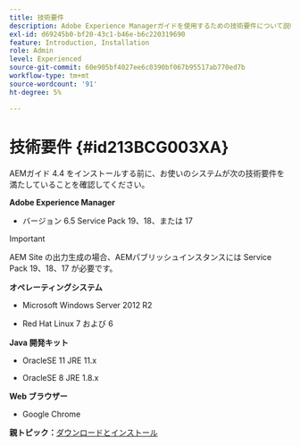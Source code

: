 ```yaml
---
title: 技術要件
description: Adobe Experience Managerガイドを使用するための技術要件について説明します。
exl-id: d69245b0-bf20-43c1-b46e-b6c220319690
feature: Introduction, Installation
role: Admin
level: Experienced
source-git-commit: 60e905bf4027ee6c0390bf067b95517ab770ed7b
workflow-type: tm+mt
source-wordcount: '91'
ht-degree: 5%

---
```


# 技術要件 {#id213BCG003XA}

AEMガイド 4.4 をインストールする前に、お使いのシステムが次の技術要件を満たしていることを確認してください。

**Adobe Experience Manager**

- バージョン 6.5 Service Pack 19、18、または 17

>[!IMPORTANT]
>
> AEM Site の出力生成の場合、AEMパブリッシュインスタンスには Service Pack 19、18、17 が必要です。

**オペレーティングシステム**

- Microsoft Windows Server 2012 R2

- Red Hat Linux 7 および 6


**Java 開発キット**

- OracleSE 11 JRE 11.x

- OracleSE 8 JRE 1.8.x


**Web ブラウザー**

- Google Chrome


**親トピック：**[&#x200B;ダウンロードとインストール](download-install.md)
